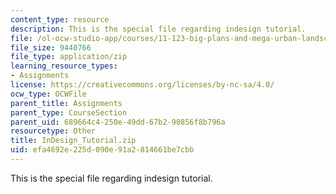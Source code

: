 ```yaml
---
content_type: resource
description: This is the special file regarding indesign tutorial.
file: /ol-ocw-studio-app/courses/11-123-big-plans-and-mega-urban-landscapes-spring-2014/efa4692e225d090e91a2814661be7cbb_InDesign_Tutorial.zip
file_size: 9440766
file_type: application/zip
learning_resource_types:
- Assignments
license: https://creativecommons.org/licenses/by-nc-sa/4.0/
ocw_type: OCWFile
parent_title: Assignments
parent_type: CourseSection
parent_uid: 689664c4-250e-49dd-67b2-90856f8b796a
resourcetype: Other
title: InDesign_Tutorial.zip
uid: efa4692e-225d-090e-91a2-814661be7cbb
---
```

This is the special file regarding indesign tutorial.